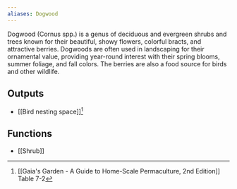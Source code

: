 ```yaml
---
aliases: Dogwood
---
```

Dogwood (Cornus spp.) is a genus of deciduous and evergreen shrubs and trees known for their beautiful, showy flowers, colorful bracts, and attractive berries. Dogwoods are often used in landscaping for their ornamental value, providing year-round interest with their spring blooms, summer foliage, and fall colors. The berries are also a food source for birds and other wildlife.
## Outputs
- [[Bird nesting space]][^1]

## Functions
- [[Shrub]]

[^1]: [[Gaia's Garden - A Guide to Home-Scale Permaculture, 2nd Edition]] Table 7-2